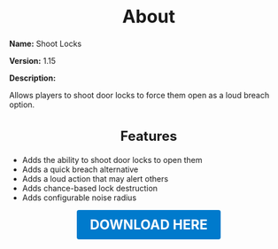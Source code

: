 <h1 style="text-align:center; font-size:2rem; font-weight:bold;">About</h1>

**Name:**
Shoot Locks

**Version:**
1.15

**Description:**

Allows players to shoot door locks to force them open as a loud breach option.

<h2 style="text-align:center; font-size:1.5rem; font-weight:bold;">Features</h2>

- Adds the ability to shoot door locks to open them
- Adds a quick breach alternative
- Adds a loud action that may alert others
- Adds chance-based lock destruction
- Adds configurable noise radius





<p align="center"><a href="https://github.com/LiliaFramework/Modules/raw/refs/heads/gh-pages/shootlock.zip" style="display:inline-block;padding:12px 24px;font-size:1.5rem;font-weight:bold;text-decoration:none;color:#fff;background-color:var(--md-primary-fg-color,#007acc);border-radius:4px;">DOWNLOAD HERE</a></p>